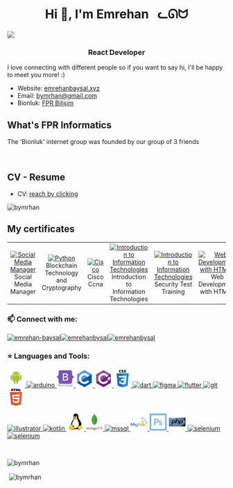 

<h1 align="center">Hi 👋, I'm Emrehan &nbsp; ᓚᘏᗢ</h1>
<img  align="center" src="https://media.giphy.com/media/USV0ym3bVWQJJmNu3N/giphy.gif" width="45%"/>

<h3 align="center">React Developer</h3>

<p>  I love connecting with different people so if you want to say hi, I'll be happy to meet you more! :) </p>

- Website: [emrehanbaysal.xyz](https://www.emrehanbaysal.xyz/)
- Email: [bymrhan@gmail.com](mailto:bymrhan@gmail.com)
- Bionluk: [FPR Bilişim](https://bionluk.com/fprbilisim)

<h2 align="left" id="macropower-tech">What's FPR Informatics</h2>
<p> The 'Bionluk' internet group was founded by our group of 3 friends </p>
<br />

<h2 align="left" id="macropower-tech">CV - Resume</h2>
 
- CV: [reach by clicking](https://drive.google.com/file/d/15BtJLWV0WxeGHWGHbVboyOfnIYZIgjpZ/view?usp=sharing)


<p align="left"> <img src="https://komarev.com/ghpvc/?username=bymrhan&label=Profile%20views&color=0e75b6&style=flat" alt="bymrhan" /> </p>

<h2 align="left" id="macropower-tech">My certificates</h2>

<table>
  <tr>
    <td align="center" width="128">
      <a href="https://github.com/bymrhan/bymrhan/files/8848120/Sosyal_Medya_Uzmanligi.pdf">
        <img src="https://static.fullestop.com/images/social-media-image.svg" width="128" height="128" alt="Social Media Manager" />
      </a>
      <br>Social Media Manager
    </td>
    <td align="center" width="128">
      <a href="https://github.com/bymrhan/bymrhan/files/8848300/Emrehan.Baysal.pdf">
        <img src="https://icons.veryicon.com/png/o/business/bitcoin-icon/blockchain-1.png" width="98" height="98" alt="Python" />
      </a>
      <br>Blockchain Technology and Cryptography
    </td>
    <td align="center" width="128">
      <a href="">
        <img src="https://user-images.githubusercontent.com/81330668/172255470-55880293-c49a-4089-ae7c-6b1b329f8b4a.png" width="128" height="128" alt="Cisco" />
      </a>
      <br>Cisco Ccna
    </td>
     <td align="center" width="128">
      <a href="https://github.com/bymrhan/bymrhan/files/8848695/Bilgi_Teknolojilerine_Giri__Sertifika.pdf">
        <img src="https://user-images.githubusercontent.com/81330668/172261742-0e1f3050-438d-4241-a2b1-60ce2c228f02.png" width="78" height="78" alt="Introduction to Information Technologies" />
      </a>
      <br>Introduction to Information Technologies
    </td>
    <td align="center" width="128">
      <a href="">
        <img src="https://www.claranet.ch/sites/all/assets/ch/icon-devsecops-training_0.svg" width="78" height="78" alt="Introduction to Information Technologies" />
      </a>
      <br>Security Test Training
    </td>
    </td>
    <td align="center" width="128">
      <a href="">
        <img src="https://upload.wikimedia.org/wikipedia/commons/thumb/6/61/HTML5_logo_and_wordmark.svg/2048px-HTML5_logo_and_wordmark.svg.png" width="78" height="78" alt="Web Development with HTML5" />
      </a>
      <br>Web Development with HTML5
    </td>
  </tr>
</table>



<h3 align="left"> 📫 Connect with me:</h3>
<p align="left">
<a href="https://linkedin.com/in/emrehan-baysal" target="blank"><img align="center" src="https://raw.githubusercontent.com/rahuldkjain/github-profile-readme-generator/master/src/images/icons/Social/linked-in-alt.svg" alt="emrehan-baysal" height="30" width="40" /></a><a href="https://instagram.com/emrehanbysal" target="blank"><img align="center" src="https://raw.githubusercontent.com/rahuldkjain/github-profile-readme-generator/master/src/images/icons/Social/instagram.svg" alt="emrehanbysal" height="30" width="40" /></a><a href="https://bionluk.com/fprbilisim" target="blank"><img align="center" src="https://play-lh.googleusercontent.com/XDKGzDD_jjY_KrqZg3COTdV9oW5e4lZjgOPGP07aOIaNsCqNdvcmVrocc7XFr01PdR0P" alt="emrehanbysal" height="30" width="30" /></a>
</p>

<h3 align="left">⭐ Languages and Tools:</h3>
<p align="left"><a href="https://developer.android.com" target="_blank" rel="noreferrer"><img src="https://raw.githubusercontent.com/devicons/devicon/master/icons/android/android-original-wordmark.svg" alt="android" width="40" height="40"/> </a><a href="https://www.arduino.cc/" target="_blank" rel="noreferrer"> <img src="https://cdn.worldvectorlogo.com/logos/arduino-1.svg" alt="arduino" width="40" height="40"/> </a> <a href="https://getbootstrap.com" target="_blank" rel="noreferrer"> <img src="https://raw.githubusercontent.com/devicons/devicon/master/icons/bootstrap/bootstrap-plain-wordmark.svg" alt="bootstrap" width="40" height="40"/> </a><a href="https://www.cprogramming.com/" target="_blank" rel="noreferrer"> <img src="https://raw.githubusercontent.com/devicons/devicon/master/icons/c/c-original.svg" alt="c" width="40" height="40"/> </a> <a href="https://www.w3schools.com/cs/" target="_blank" rel="noreferrer"> <img src="https://raw.githubusercontent.com/devicons/devicon/master/icons/csharp/csharp-original.svg" alt="csharp" width="40" height="40"/> </a><a href="https://www.w3schools.com/css/" target="_blank" rel="noreferrer"> <img src="https://raw.githubusercontent.com/devicons/devicon/master/icons/css3/css3-original-wordmark.svg" alt="css3" width="40" height="40"/> </a> <a href="https://dart.dev" target="_blank" rel="noreferrer"> <img src="https://www.vectorlogo.zone/logos/dartlang/dartlang-icon.svg" alt="dart" width="40" height="40"/> </a><a href="https://www.figma.com/" target="_blank" rel="noreferrer"> <img src="https://www.vectorlogo.zone/logos/figma/figma-icon.svg" alt="figma" width="40" height="40"/> </a> <a href="https://flutter.dev" target="_blank" rel="noreferrer"> <img src="https://www.vectorlogo.zone/logos/flutterio/flutterio-icon.svg" alt="flutter" width="40" height="40"/> </a><a href="https://git-scm.com/" target="_blank" rel="noreferrer"> <img src="https://www.vectorlogo.zone/logos/git-scm/git-scm-icon.svg" alt="git" width="40" height="40"/> </a> <a href="https://www.w3.org/html/" target="_blank" rel="noreferrer"> <img src="https://raw.githubusercontent.com/devicons/devicon/master/icons/html5/html5-original-wordmark.svg" alt="html5" width="40" height="40"/> </a>
  
  <a href="https://www.adobe.com/in/products/illustrator.html" target="_blank" rel="noreferrer"> <img src="https://www.vectorlogo.zone/logos/adobe_illustrator/adobe_illustrator-icon.svg" alt="illustrator" width="40" height="40"/> </a><a href="https://kotlinlang.org" target="_blank" rel="noreferrer"> <img src="https://www.vectorlogo.zone/logos/kotlinlang/kotlinlang-icon.svg" alt="kotlin" width="40" height="40"/> </a><a href="https://www.linux.org/" target="_blank" rel="noreferrer"> <img src="https://raw.githubusercontent.com/devicons/devicon/master/icons/linux/linux-original.svg" alt="linux" width="40" height="40"/> </a> <a href="https://www.mongodb.com/" target="_blank" rel="noreferrer"> <img src="https://raw.githubusercontent.com/devicons/devicon/master/icons/mongodb/mongodb-original-wordmark.svg" alt="mongodb" width="40" height="40"/> </a><a href="https://www.microsoft.com/en-us/sql-server" target="_blank" rel="noreferrer"> <img src="https://www.svgrepo.com/show/303229/microsoft-sql-server-logo.svg" alt="mssql" width="40" height="40"/> </a> <a href="https://www.mysql.com/" target="_blank" rel="noreferrer"> <img src="https://raw.githubusercontent.com/devicons/devicon/master/icons/mysql/mysql-original-wordmark.svg" alt="mysql" width="40" height="40"/> </a><a href="https://www.photoshop.com/en" target="_blank" rel="noreferrer"> <img src="https://raw.githubusercontent.com/devicons/devicon/master/icons/photoshop/photoshop-line.svg" alt="photoshop" width="40" height="40"/> </a><a href="https://www.php.net" target="_blank" rel="noreferrer"> <img src="https://raw.githubusercontent.com/devicons/devicon/master/icons/php/php-original.svg" alt="php" width="40" height="40"/> </a> <a href="https://www.selenium.dev" target="_blank" rel="noreferrer"> <img src="https://raw.githubusercontent.com/detain/svg-logos/780f25886640cef088af994181646db2f6b1a3f8/svg/selenium-logo.svg" alt="selenium" width="40" height="40"/> </a><a href="https://www.selenium.dev" target="_blank" rel="noreferrer"> <img src="https://w7.pngwing.com/pngs/453/918/png-transparent-net-framework-software-framework-microsoft-corporation-model-view-controller-java-server-pages-blue-text-logo.png" alt="selenium" height="40"/> </a> </p>

<br />
<p><img align="left" src="https://github-readme-stats.vercel.app/api/top-langs?username=bymrhan&show_icons=true&locale=en&layout=compact" alt="bymrhan" /></p>
<br />
<p>&nbsp;<img align="center" src="https://github-readme-stats.vercel.app/api?username=bymrhan&show_icons=true&locale=en" alt="bymrhan" /></p>


